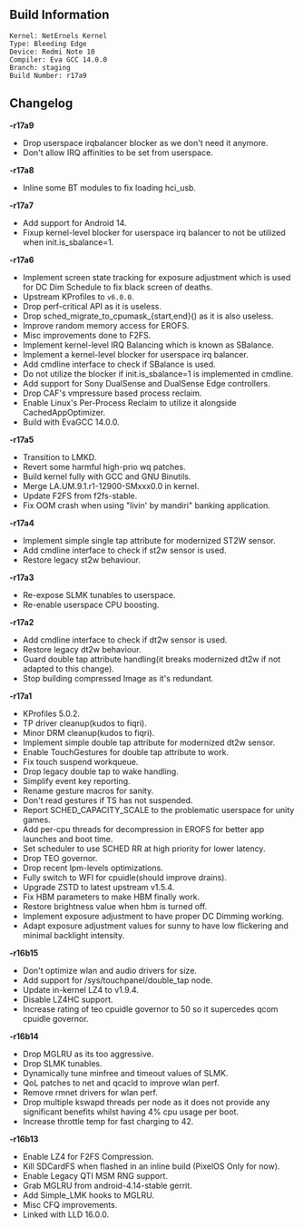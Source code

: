 ## Build Information
```
Kernel: NetErnels Kernel
Type: Bleeding Edge
Device: Redmi Note 10
Compiler: Eva GCC 14.0.0
Branch: staging
Build Number: r17a9
```
## Changelog
**-r17a9**
* Drop userspace irqbalancer blocker as we don't need it anymore.
* Don't allow IRQ affinities to be set from userspace.

**-r17a8**
* Inline some BT modules to fix loading hci_usb.

**-r17a7**
* Add support for Android 14.
* Fixup kernel-level blocker for userspace irq balancer to not be utilized when init.is_sbalance=1.

**-r17a6**
* Implement screen state tracking for exposure adjustment which is used for DC Dim Schedule to fix black screen of deaths.
* Upstream KProfiles to `v6.0.0`.
* Drop perf-critical API as it is useless.
* Drop sched_migrate_to_cpumask_{start,end}() as it is also useless.
* Improve random memory access for EROFS.
* Misc improvements done to F2FS.
* Implement kernel-level IRQ Balancing which is known as SBalance.
* Implement a kernel-level blocker for userspace irq balancer.
* Add cmdline interface to check if SBalance is used.
* Do not utilize the blocker if init.is_sbalance=1 is implemented in cmdline.
* Add support for Sony DualSense and DualSense Edge controllers.
* Drop CAF's vmpressure based process reclaim.
* Enable Linux's Per-Process Reclaim to utilize it alongside CachedAppOptimizer.
* Build with EvaGCC 14.0.0.

**-r17a5**
* Transition to LMKD.
* Revert some harmful high-prio wq patches.
* Build kernel fully with GCC and GNU Binutils.
* Merge LA.UM.9.1.r1-12900-SMxxx0.0 in kernel.
* Update F2FS from f2fs-stable.
* Fix OOM crash when using "livin' by mandiri" banking application.

**-r17a4**
* Implement simple single tap attribute for modernized ST2W sensor.
* Add cmdline interface to check if st2w sensor is used.
* Restore legacy st2w behaviour.

**-r17a3**
* Re-expose SLMK tunables to userspace.
* Re-enable userspace CPU boosting.

**-r17a2**
* Add cmdline interface to check if dt2w sensor is used.
* Restore legacy dt2w behaviour.
* Guard double tap attribute handling(it breaks modernized dt2w if not adapted to this change).
* Stop building compressed Image as it's redundant.

**-r17a1**
* KProfiles 5.0.2.
* TP driver cleanup(kudos to fiqri).
* Minor DRM cleanup(kudos to fiqri).
* Implement simple double tap attribute for modernized dt2w sensor.
* Enable TouchGestures for double tap attribute to work.
* Fix touch suspend workqueue.
* Drop legacy double tap to wake handling.
* Simplify event key reporting.
* Rename gesture macros for sanity.
* Don't read gestures if TS has not suspended.
* Report SCHED_CAPACITY_SCALE to the problematic userspace for unity games.
* Add per-cpu threads for decompression in EROFS for better app launches and boot time.
* Set scheduler to use SCHED RR at high priority for lower latency.
* Drop TEO governor.
* Drop recent lpm-levels optimizations.
* Fully switch to WFI for cpuidle(should improve drains).
* Upgrade ZSTD to latest upstream v1.5.4.
* Fix HBM parameters to make HBM finally work.
* Restore brightness value when hbm is turned off.
* Implement exposure adjustment to have proper DC Dimming working.
* Adapt exposure adjustment values for sunny to have low flickering and minimal backlight intensity.

**-r16b15**
* Don't optimize wlan and audio drivers for size.
* Add support for /sys/touchpanel/double_tap node.
* Update in-kernel LZ4 to v1.9.4.
* Disable LZ4HC support.
* Increase rating of teo cpuidle governor to 50 so it supercedes qcom cpuidle governor.

**-r16b14**

* Drop MGLRU as its too aggressive.
* Drop SLMK tunables.
* Dynamically tune minfree and timeout values of SLMK.
* QoL patches to net and qcacld to improve wlan perf.
* Remove rmnet drivers for wlan perf.
* Drop multiple kswapd threads per node as it does not provide any significant benefits whilst having 4% cpu usage per boot.
* Increase throttle temp for fast charging to 42.

**-r16b13**

* Enable LZ4 for F2FS Compression.
* Kill SDCardFS when flashed in an inline build (PixelOS Only for now).
* Enable Legacy QTI MSM RNG support.
* Grab MGLRU from android-4.14-stable gerrit.
* Add Simple_LMK hooks to MGLRU.
* Misc CFQ improvements.
* Linked with LLD 16.0.0.
